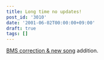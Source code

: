 ```yaml
---
title: Long time no updates!
post_id: '3010'
date: '2001-06-02T00:00:00+09:00'
draft: true
tags: []
---
```


[BMS correction & new song](/tag/bms) addition.
